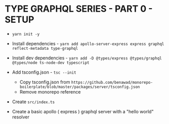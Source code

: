 # TYPE GRAPHQL SERIES -  PART 0 - SETUP

* `yarn init -y`

* Install dependencies - `yarn add apollo-server-express express graphql reflect-metadata type-graphql`

* Install dev dependencies - `yarn add -D @types/express @types/graphql @types/node ts-node-dev typescript`

* Add tsconfig.json - `tsc --init`
  * Copy tsconfig.json from `https://github.com/benawad/monorepo-boilerplate/blob/master/packages/server/tsconfig.json`
  * Remove monorepo reference

* Create `src/index.ts`

* Create a basic apollo ( express ) graphql server with a "hello world" resolver